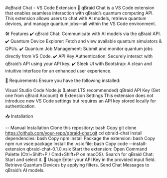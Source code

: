#qBraid Chat - VS Code Extension 🚀 qBraid Chat is a VS Code extension that enables seamless interaction with qBraid’s quantum computing API. This extension allows users to chat with AI models, retrieve quantum devices, and manage quantum jobs—all within the VS Code environment.

🛠 Features ✔ qBraid Chat: Communicate with AI models via the qBraid API. ✔ Quantum Device Explorer: Fetch and view available quantum simulators & QPUs. ✔ Quantum Job Management: Submit and monitor quantum jobs directly from VS Code. ✔ API Key Authentication: Securely interact with qBraid’s API using your API key. ✔ Sleek UI with Bootstrap: A clean and intuitive interface for an enhanced user experience.

🔧 Requirements Ensure you have the following installed:

Visual Studio Code Node.js (Latest LTS recommended) qBraid API Key (Get one from qBraid Account) ⚙ Extension Settings This extension does not introduce new VS Code settings but requires an API key stored locally for authentication.

📥 Installation

-- Manual Installation Clone this repository: bash Copy git clone https://github.com/your-repo/qbraid-chat.git cd qbraid-chat Install dependencies: bash Copy npm install Package the extension: bash Copy npm run vsce:package Install the .vsix file: bash Copy code --install-extension qbraid-chat-0.1.0.vsix Start the extension: Open Command Palette (Ctrl+Shift+P / Cmd+Shift+P on macOS). Search for qBraid Chat: Start and select it. 🚀 Usage Enter your API Key in the provided input field. Retrieve Quantum Devices by applying filters. Send Chat Messages to qBraid’s AI models.
